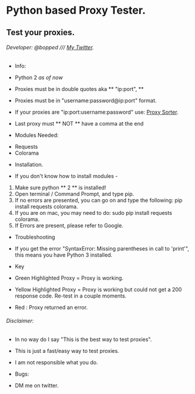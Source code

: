 # Python based Proxy Tester.
## Test your proxies.
###### Developer: @bopped /// [My Twitter](https://twitter.com/Backdoorcook).

- Info:

- Python 2 *as of now*

- Proxies must be in double quotes aka ** "ip:port", ** 

- Proxies must be in "username:password@ip:port" format. 
- If your proxies are "ip:port:username:password" use: [Proxy Sorter](https://github.com/bopped/Python-Proxy-Sorter).

- Last proxy must ** NOT ** have a comma at the end 

- Modules Needed:
* Requests
* Colorama 

- Installation. 

- If you don't know how to install modules - 
1. Make sure python ** 2 ** is installed! 
2. Open terminal / Command Prompt, and type pip. 
3. If no errors are presented, you can go on and type the following: pip install requests colorama.
4. If you are on mac, you may need to do: sudo pip install requests colorama. 
5. If Errors are present, please refer to Google. 

- Troubleshooting

- If you get the error "SyntaxError: Missing parentheses in call to 'print'", this means you have Python 3 installed.


- Key 

- Green Highlighted Proxy = Proxy is working.

- Yellow Highlighted Proxy = Proxy is working but could not get a 200 response code. Re-test in a couple moments. 

- Red : Proxy returned an error. 

###### Disclaimer:
- In no way do I say "This is the best way to test proxies". 
- This is just a fast/easy way to test proxies.
- I am not responsible what you do. 

- Bugs:
- DM me on twitter.
